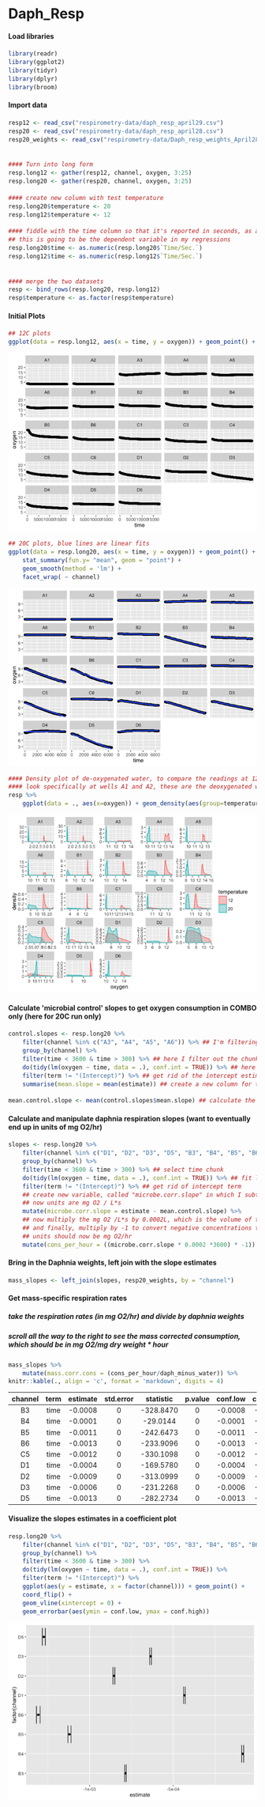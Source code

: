 # Daph_Resp

#### Load libraries

```r
library(readr)
library(ggplot2)
library(tidyr)
library(dplyr)
library(broom)
```

#### Import data

```r
resp12 <- read_csv("respirometry-data/daph_resp_april29.csv")
resp20 <- read_csv("respirometry-data/daph_resp_april28.csv")
resp20_weights <- read_csv("respirometry-data/Daph_resp_weights_April28.csv")


#### Turn into long form
resp.long12 <- gather(resp12, channel, oxygen, 3:25)
resp.long20 <- gather(resp20, channel, oxygen, 3:25)

#### create new column with test temperature
resp.long20$temperature <- 20
resp.long12$temperature <- 12

#### fiddle with the time column so that it's reported in seconds, as a numeric variable
## this is going to be the dependent variable in my regressions
resp.long20$time <- as.numeric(resp.long20$`Time/Sec.`)
resp.long12$time <- as.numeric(resp.long12$`Time/Sec.`)


#### merge the two datasets
resp <- bind_rows(resp.long20, resp.long12)
resp$temperature <- as.factor(resp$temperature)
```


#### Initial Plots

```r
## 12C plots
ggplot(data = resp.long12, aes(x = time, y = oxygen)) + geom_point() + facet_wrap( ~ channel)
```

![](05_Respiration_calcs_files/figure-html/unnamed-chunk-3-1.png)<!-- -->

```r
## 20C plots, blue lines are linear fits
ggplot(data = resp.long20, aes(x = time, y = oxygen)) + geom_point() +
	stat_summary(fun.y= "mean", geom = "point") +
	geom_smooth(method = 'lm') + 
	facet_wrap( ~ channel)
```

![](05_Respiration_calcs_files/figure-html/unnamed-chunk-3-2.png)<!-- -->

```r
#### Density plot of de-oxygenated water, to compare the readings at 12 and 20C
#### look specifically at wells A1 and A2, these are the deoxygenated water
resp %>% 
	ggplot(data = ., aes(x=oxygen)) + geom_density(aes(group=temperature, colour=temperature, fill=temperature), alpha=0.3) + facet_wrap( ~ channel, scales = "free")
```

![](05_Respiration_calcs_files/figure-html/unnamed-chunk-3-3.png)<!-- -->


#### Calculate 'microbial control' slopes to get oxygen consumption in COMBO only (here for 20C run only)

```r
control.slopes <- resp.long20 %>% 
	filter(channel %in% c("A3", "A4", "A5", "A6")) %>% ## I'm filtering out only the A row, b/c these were my plain COMBO wells
	group_by(channel) %>% 
	filter(time < 3600 & time > 300) %>% ## here I filter out the chunk of time between 5 minutes and one hour
	do(tidy(lm(oxygen ~ time, data = .), conf.int = TRUE)) %>% ## here I fit a linear model of oxygen concentration as a function of time, for each well
	filter(term != "(Intercept)") %>% ## get rid of the intercept estimate
	summarise(mean.slope = mean(estimate)) ## create a new column for the mean slope

mean.control.slope <- mean(control.slopes$mean.slope) ## calculate the mean control slope
```
#### Calculate and manipulate daphnia respiration slopes (want to eventually end up in units of mg O2/hr)

```r
slopes <- resp.long20 %>% 
	filter(channel %in% c("D1", "D2", "D3", "D5", "B3", "B4", "B5", "B6", "C5")) %>% ## pull out the wells where it looks like the measurements worked
	group_by(channel) %>% 
	filter(time < 3600 & time > 300) %>% ## select time chunk
	do(tidy(lm(oxygen ~ time, data = .), conf.int = TRUE)) %>% ## fit linear models, grouped by channel
	filter(term != "(Intercept)") %>% ## get rid of intercept term
	## create new variable, called "microbe.corr.slope" in which I subtract the mean of the COMBO only slopes, correcting for microbial respiration
	## now units are mg O2 / L*s
	mutate(microbe.corr.slope = estimate - mean.control.slope) %>% 
	## now multiply the mg O2 /L*s by 0.0002L, which is the volume of the wells, and by 3600s, to convert my metric in seconds to hours
	## and finally, multiply by -1 to convert negative concentrations to a positive respiration value
	## units should now be mg O2/hr
	mutate(cons_per_hour = ((microbe.corr.slope * 0.0002 *3600) * -1)) 
```

#### Bring in the Daphnia weights, left join with the slope estimates

```r
mass_slopes <- left_join(slopes, resp20_weights, by = "channel")
```
#### Get mass-specific respiration rates
##### take the respiration rates (in mg O2/hr) and divide by daphnia weights
##### scroll all the way to the right to see the mass corrected consumption, which should be in mg O2/mg dry weight * hour

```r
mass_slopes %>% 
	mutate(mass.corr.cons = (cons_per_hour/daph_minus_water)) %>% 
knitr::kable(., align = 'c', format = 'markdown', digits = 4)
```



| channel | term | estimate | std.error | statistic | p.value | conf.low | conf.high | microbe.corr.slope | cons_per_hour | Before  |  After  | daph_plus_water | water | mean_water | daph_minus_water | mass.corr.cons |
|:-------:|:----:|:--------:|:---------:|:---------:|:-------:|:--------:|:---------:|:------------------:|:-------------:|:-------:|:-------:|:---------------:|:-----:|:----------:|:----------------:|:--------------:|
|   B3    | time | -0.0008  |     0     | -328.8470 |    0    | -0.0008  |  -0.0008  |      -0.0008       |     6e-04     | 54.9625 | 54.9860 |     0.0235      |  NA   |   0.0192   |      0.0043      |     0.1350     |
|   B4    | time | -0.0001  |     0     | -29.0144  |    0    | -0.0001  |  -0.0001  |      -0.0001       |     1e-04     | 54.6966 | 54.7734 |     0.0768      |  NA   |   0.0192   |      0.0576      |     0.0014     |
|   B5    | time | -0.0011  |     0     | -242.6473 |    0    | -0.0011  |  -0.0011  |      -0.0011       |     8e-04     | 54.1293 | 54.2196 |     0.0903      |  NA   |   0.0192   |      0.0711      |     0.0116     |
|   B6    | time | -0.0013  |     0     | -233.9096 |    0    | -0.0013  |  -0.0013  |      -0.0013       |     1e-03     | 54.9597 | 55.0578 |     0.0981      |  NA   |   0.0192   |      0.0789      |     0.0122     |
|   C5    | time | -0.0012  |     0     | -330.1098 |    0    | -0.0012  |  -0.0012  |      -0.0012       |     9e-04     | 55.1164 | 55.2048 |     0.0884      |  NA   |   0.0192   |      0.0692      |     0.0124     |
|   D1    | time | -0.0004  |     0     | -169.5780 |    0    | -0.0004  |  -0.0004  |      -0.0005       |     3e-04     | 53.8989 | 53.9971 |     0.0982      |  NA   |   0.0192   |      0.0790      |     0.0042     |
|   D2    | time | -0.0009  |     0     | -313.0999 |    0    | -0.0009  |  -0.0008  |      -0.0009       |     6e-04     | 54.8825 | 54.9861 |     0.1036      |  NA   |   0.0192   |      0.0844      |     0.0075     |
|   D3    | time | -0.0006  |     0     | -231.2268 |    0    | -0.0006  |  -0.0006  |      -0.0007       |     5e-04     | 53.4927 | 53.5525 |     0.0598      |  NA   |   0.0192   |      0.0406      |     0.0117     |
|   D5    | time | -0.0013  |     0     | -282.2734 |    0    | -0.0013  |  -0.0013  |      -0.0013       |     9e-04     | 54.0971 | 54.1878 |     0.0907      |  NA   |   0.0192   |      0.0715      |     0.0131     |

#### Visualize the slopes estimates in a coefficient plot

```r
resp.long20 %>% 
	filter(channel %in% c("D1", "D2", "D3", "D5", "B3", "B4", "B5", "B6")) %>% 
	group_by(channel) %>% 
	filter(time < 3600 & time > 300) %>% 
	do(tidy(lm(oxygen ~ time, data = .), conf.int = TRUE)) %>%
	filter(term != "(Intercept)") %>% 
	ggplot(aes(y = estimate, x = factor(channel))) + geom_point() + 
	coord_flip() +
	geom_vline(xintercept = 0) +
	geom_errorbar(aes(ymin = conf.low, ymax = conf.high)) 
```

![](05_Respiration_calcs_files/figure-html/unnamed-chunk-8-1.png)<!-- -->
